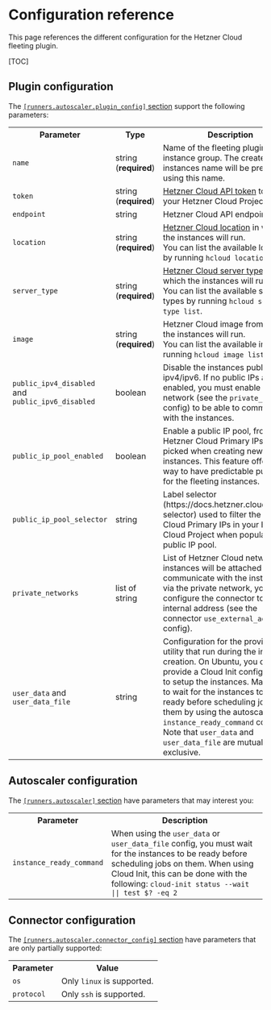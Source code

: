 # Configuration reference

This page references the different configuration for the Hetzner Cloud fleeting plugin.

[TOC]

## Plugin configuration

The [`[runners.autoscaler.plugin_config]` section](https://docs.gitlab.com/runner/configuration/advanced-configuration.html#the-runnersautoscalerplugin_config-section) support the following parameters:

<table>
  <tr>
    <th>Parameter</th>
    <th>Type</th>
    <th>Description</th>
  </tr>
  <tr>
    <td><code>name</code></td>
    <td>string (<strong>required</strong>)</td>
    <td>
      Name of the fleeting plugin instance group. The created instances name will be
      prefixed using this name.
    </td>
  </tr>
  <tr>
    <td><code>token</code></td>
    <td>string (<strong>required</strong>)</td>
    <td>
      <a href="https://docs.hetzner.com/cloud/api/getting-started/generating-api-token">Hetzner Cloud API token</a>
      to access your Hetzner Cloud Project.
    </td>
  </tr>
  <tr>
    <td><code>endpoint</code></td>
    <td>string</td>
    <td>
      Hetzner Cloud API endpoint to use.
    </td>
  </tr>
  <tr>
    <td><code>location</code></td>
    <td>string (<strong>required</strong>)</td>
    <td>
      <a href="https://docs.hetzner.com/cloud/general/locations/">Hetzner Cloud location</a>
      in which the instances will run.
      <br>
      You can list the available locations by running <code>hcloud location list</code>.
    </td>
  </tr>
  <tr>
    <td><code>server_type</code></td>
    <td>string (<strong>required</strong>)</td>
    <td>
      <a href="https://docs.hetzner.com/cloud/servers/overview/">Hetzner Cloud server type</a>
      on which the instances will run.
      <br>
      You can list the available server types by running <code>hcloud server-type list</code>.
    </td>
  </tr>
  <tr>
    <td><code>image</code></td>
    <td>string (<strong>required</strong>)</td>
    <td>
      Hetzner Cloud image from which the instances will run.
      <br>
      You can list the available images by running <code>hcloud image list</code>.
    </td>
  </tr>
  <tr>
    <td><code>public_ipv4_disabled</code> and <code>public_ipv6_disabled</code></td>
    <td>boolean</td>
    <td>
      Disable the instances public ipv4/ipv6. If no public IPs are enabled, you must
      enable a private network (see the <code>private_networks</code> config) to be able
      to communicate with the instances.
    </td>
  </tr>
  <tr>
    <td><code>public_ip_pool_enabled</code></td>
    <td>boolean</td>
    <td>
      Enable a public IP pool, from which Hetzner Cloud Primary IPs will be picked when
      creating new instances. This feature offers a way to have predictable public IPs
      for the fleeting instances.
    </td>
  </tr>
  <tr>
    <td><code>public_ip_pool_selector</code></td>
    <td>string</td>
    <td>
      Label selector (https://docs.hetzner.cloud/#label-selector) used to filter the
      Hetzner Cloud Primary IPs in your Hetzner Cloud Project when populating the public
      IP pool.
    </td>
  </tr>
  <tr>
    <td><code>private_networks</code></td>
    <td>list of string</td>
    <td>
      List of Hetzner Cloud networks the instances will be attached to. To communicate
      with the instances via the private network, you must configure the connector to
      use the internal address (see the connector <code>use_external_addr</code> config).
    </td>
  </tr>
  <tr>
    <td><code>user_data</code> and <code>user_data_file</code></td>
    <td>string</td>
    <td>
      Configuration for the provisioning utility that run during the instances creation.
      On Ubuntu, you can provide a Cloud Init configuration to setup the instances. Make
      sure to wait for the instances to be ready before scheduling jobs on them by using
      the autoscaler <code>instance_ready_command</code> config.
      Note that <code>user_data</code> and <code>user_data_file</code> are mutually exclusive.
    </td>
  </tr>
</table>

## Autoscaler configuration

The [`[runners.autoscaler]` section](https://docs.gitlab.com/runner/configuration/advanced-configuration.html#the-runnersautoscaler-section) have parameters that may interest you:

<table>
  <tr>
    <th>Parameter</th>
    <th>Description</th>
  </tr>
  <tr>
    <td><code>instance_ready_command</code></td>
    <td>
      When using the <code>user_data</code> or <code>user_data_file</code> config, you
      must wait for the instances to be ready before scheduling jobs on them. When using
      Cloud Init, this can be done with the following: <code>cloud-init status --wait || test $? -eq 2</code>
    </td>
  </tr>
</table>

## Connector configuration

The [`[runners.autoscaler.connector_config]` section](https://docs.gitlab.com/runner/configuration/advanced-configuration.html#the-runnersautoscalerconnector_config-section) have parameters that are only partially supported:

<table>
  <tr>
    <th>Parameter</th>
    <th>Value</th>
  </tr>
  <tr>
    <td><code>os</code></td>
    <td>Only <code>linux</code> is supported.</td>
  </tr>
    <tr>
    <td><code>protocol</code></td>
    <td>Only <code>ssh</code> is supported.</td>
  </tr>
</table>
